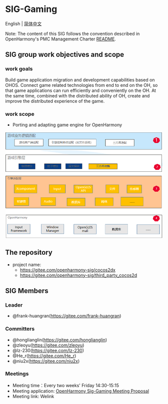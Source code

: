 # SIG-Gaming
English | [简体中文](./sig-gaming_cn.md)

Note: The content of this SIG follows the convention described in OpenHarmony's PMC Management Charter [README](/zh/pmc.md).

## SIG group work objectives and scope

### work goals
Build game application migration and development capabilities based on OHOS. Connect game related technologies from end to end on the OH, so that game applications can run efficiently and conveniently on the OH. At the same time, combined with the distributed ability of OH, create and improve the distributed experience of the game.

### work scope
- Porting and adapting game engine for OpenHarmony

![OpenHarmony文档概览](figures/gaming_overview.png)

## The repository 
- project name:
  - https://gitee.com/openharmony-sig/cocos2dx
  - https://gitee.com/openharmony-sig/third_party_cocos2d

## SIG Members

### Leader
- @frank-huangran(https://gitee.com/frank-huangran)

### Committers
- @honglianglin(https://gitee.com/honglianglin)
- @zleoyu(https://gitee.com/zleoyu)
- @lz-230(https://gitee.com/lz-230)
- @He_r(https://gitee.com/He_r)
- @niu2x(https://gitee.com/niu2x)

### Meetings
 - Meeting time：Every two weeks' Friday 14:30-15:15
 - Meeting application: [OpenHarmony Sig-Gaming Meeting Proposal](https://shimo.im/file-invite/6LUJkovmJuABaTcW8v8a9TpZAl9d6/)
 - Meeting link: Welink
